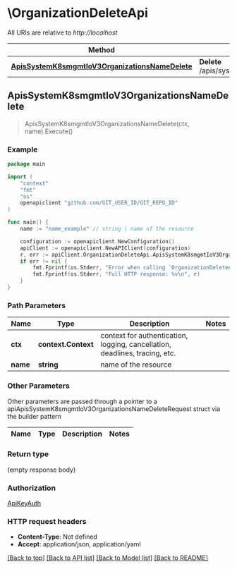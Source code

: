 # \OrganizationDeleteApi

All URIs are relative to *http://localhost*

Method | HTTP request | Description
------------- | ------------- | -------------
[**ApisSystemK8smgmtIoV3OrganizationsNameDelete**](OrganizationDeleteApi.md#ApisSystemK8smgmtIoV3OrganizationsNameDelete) | **Delete** /apis/system.k8smgmt.io/v3/organizations/{name} | 



## ApisSystemK8smgmtIoV3OrganizationsNameDelete

> ApisSystemK8smgmtIoV3OrganizationsNameDelete(ctx, name).Execute()





### Example

```go
package main

import (
    "context"
    "fmt"
    "os"
    openapiclient "github.com/GIT_USER_ID/GIT_REPO_ID"
)

func main() {
    name := "name_example" // string | name of the resource

    configuration := openapiclient.NewConfiguration()
    apiClient := openapiclient.NewAPIClient(configuration)
    r, err := apiClient.OrganizationDeleteApi.ApisSystemK8smgmtIoV3OrganizationsNameDelete(context.Background(), name).Execute()
    if err != nil {
        fmt.Fprintf(os.Stderr, "Error when calling `OrganizationDeleteApi.ApisSystemK8smgmtIoV3OrganizationsNameDelete``: %v\n", err)
        fmt.Fprintf(os.Stderr, "Full HTTP response: %v\n", r)
    }
}
```

### Path Parameters


Name | Type | Description  | Notes
------------- | ------------- | ------------- | -------------
**ctx** | **context.Context** | context for authentication, logging, cancellation, deadlines, tracing, etc.
**name** | **string** | name of the resource | 

### Other Parameters

Other parameters are passed through a pointer to a apiApisSystemK8smgmtIoV3OrganizationsNameDeleteRequest struct via the builder pattern


Name | Type | Description  | Notes
------------- | ------------- | ------------- | -------------


### Return type

 (empty response body)

### Authorization

[ApiKeyAuth](../README.md#ApiKeyAuth)

### HTTP request headers

- **Content-Type**: Not defined
- **Accept**: application/json, application/yaml

[[Back to top]](#) [[Back to API list]](../README.md#documentation-for-api-endpoints)
[[Back to Model list]](../README.md#documentation-for-models)
[[Back to README]](../README.md)

